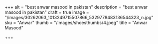 +++
alt = "best anwar masood in pakistan"
description = "best anwar masood in pakistan"
draft = true
image = "/images/30262063_1013249715507866_5329778483136544323_n.jpg"
sku = "Anwar"
thumb = "/images/shoesthumbs/4.jpeg"
title = "Anwar Masood"

+++
